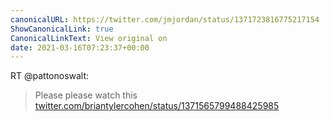 ```yaml
---
canonicalURL: https://twitter.com/jmjordan/status/1371723816775217154
ShowCanonicalLink: true
CanonicalLinkText: View original on
date: 2021-03-16T07:23:37+00:00
---
```

RT @pattonoswalt:
> Please please watch this [twitter.com/briantylercohen/status/1371565799488425985](https://twitter.com/briantylercohen/status/1371565799488425985)